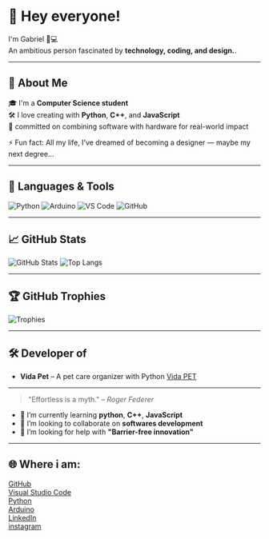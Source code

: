 # 👋 Hey everyone!  
I'm Gabriel 🧠💻  
An ambitious person fascinated by **technology, coding, and design.**.

---

## 🚀 About Me

🎓 I'm a **Computer Science student**  
🛠️ I love creating with **Python**, **C++**, and **JavaScript**  
🎯 committed on combining software with hardware for real-world impact

⚡ Fun fact: All my life, I’ve dreamed of becoming a designer — maybe my next degree...

---

## 🧰 Languages & Tools

![Python](https://img.shields.io/badge/-Python-3776AB?logo=python&logoColor=white&style=for-the-badge)
![Arduino](https://img.shields.io/badge/-Arduino-00979D?logo=arduino&logoColor=white&style=for-the-badge)
![VS Code](https://img.shields.io/badge/-VSCode-007ACC?logo=visual-studio-code&logoColor=white&style=for-the-badge)
![GitHub](https://img.shields.io/badge/-GitHub-181717?logo=github&logoColor=white&style=for-the-badge)

---

## 📈 GitHub Stats

![GitHub Stats](https://github-readme-stats.vercel.app/api?username=gabMendes12&show_icons=true&theme=radical)
![Top Langs](https://github-readme-stats.vercel.app/api/top-langs/?username=gabMendes12&layout=compact&theme=radical)

---

## 🏆 GitHub Trophies

![Trophies](https://github-profile-trophy.vercel.app/?username=gabMendes12&theme=radical&margin-w=10&no-frame=true)

---

## 🛠️ Developer of

- **Vida Pet** – A pet care organizer with Python
[Vida PET](https://github.com/FialhoMath/FpTrabalho/blob/main/trabalhoFP%20(3).py)
---

> "Effortless is a myth." – *Roger Federer*


- 🌱 I’m currently learning **python**, **C++**, **JavaScript**
- 👯 I’m looking to collaborate on **softwares development**
- 🤔 I’m looking for help with **"Barrier-free innovation"**

---

## 🌐 Where i am:

[GitHub](https://github.com/gabMendes12)  
[Visual Studio Code](https://code.visualstudio.com/)   
[Python](https://www.python.org/)  
[Arduino](https://www.arduino.cc/)  
[LinkedIn](https://www.linkedin.com/in/gabriel-mendes-2b26bb367/)                 
[instagram](https://www.instagram.com/gabmendes._/)
